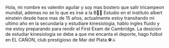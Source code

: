 Hola, mi nombre es valentin aguilar y soy mas bostero que salir tricampeon mundial, ademas no se lo que es irse a la B🔪🐓
Estudio en el instituto albert einstein desde hace mas de 15 años, actualmente estoy transitando mi ultimo año en la secundaria y estudiare kinesiologia, hablo ingles fluido y
me estoy preparando para rendir el First Exam de Cambridge.
La desicion de estudiar kinesiologia se debe a que me encanta el deporte, hago futbol en EL CAÑON, club prestigioso de Mar del Plata.⚽⚔
